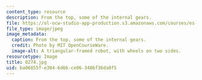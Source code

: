 ```yaml
---
content_type: resource
description: From the top, some of the internal gears.
file: https://ol-ocw-studio-app-production.s3.amazonaws.com/courses/es-293-lego-robotics-spring-2007/ba06855fe3046d66ce063486f36da0f5_0274.jpg
file_type: image/jpeg
image_metadata:
  caption: From the top, some of the internal gears.
  credit: Photo by MIT OpenCourseWare.
  image-alt: A triangular-framed robot, with wheels on two sides.
resourcetype: Image
title: 0274.jpg
uid: ba06855f-e304-6d66-ce06-3486f36da0f5
---
```

